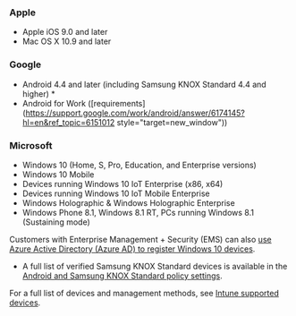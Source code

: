 

### Apple
  - Apple iOS 9.0 and later
  - Mac OS X 10.9 and later

### Google
- Android 4.4 and later (including Samsung KNOX Standard 4.4 and higher) *
- Android for Work ([requirements](https://support.google.com/work/android/answer/6174145?hl=en&ref_topic=6151012 style="target=new_window"))

### Microsoft
  - Windows 10 (Home, S, Pro, Education, and Enterprise versions)
  - Windows 10 Mobile
  - Devices running Windows 10 IoT Enterprise (x86, x64)
  - Devices running Windows 10 IoT Mobile Enterprise
  - Windows Holographic & Windows Holographic Enterprise
  - Windows Phone 8.1, Windows 8.1 RT, PCs running Windows 8.1 (Sustaining mode)

Customers with Enterprise Management + Security  (EMS) can also [use Azure Active Directory (Azure AD) to register Windows 10 devices](/intune-classic/deploy-use/set-up-windows-device-management-with-microsoft-intune#azure-active-directory-enrollment).

* A full list of verified Samsung KNOX Standard devices is available in the [Android and Samsung KNOX Standard policy settings](/intune-classic/android-policy-settings-in-microsoft-intune.md#supported-samsung-knox-standard-devices).

For a full list of devices and management methods, see [Intune supported devices](/intune/supported-devices-browsers#intune-supported-devices).
